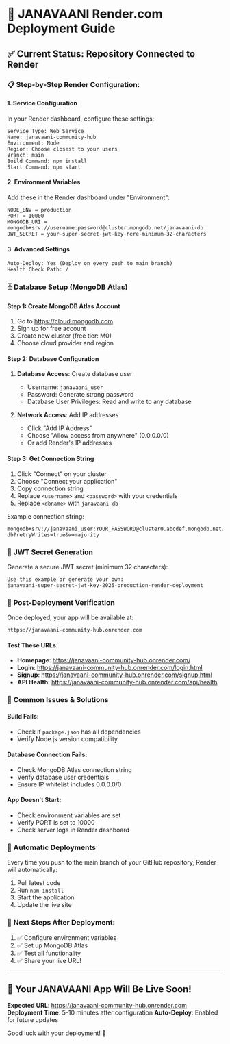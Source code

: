 # 🚀 JANAVAANI Render.com Deployment Guide

## ✅ Current Status: Repository Connected to Render

### 📋 **Step-by-Step Render Configuration:**

#### **1. Service Configuration**
In your Render dashboard, configure these settings:

```
Service Type: Web Service
Name: janavaani-community-hub
Environment: Node
Region: Choose closest to your users
Branch: main
Build Command: npm install
Start Command: npm start
```

#### **2. Environment Variables**
Add these in the Render dashboard under "Environment":

```
NODE_ENV = production
PORT = 10000
MONGODB_URI = mongodb+srv://username:password@cluster.mongodb.net/janavaani-db
JWT_SECRET = your-super-secret-jwt-key-here-minimum-32-characters
```

#### **3. Advanced Settings**
```
Auto-Deploy: Yes (Deploy on every push to main branch)
Health Check Path: /
```

### 🗄️ **Database Setup (MongoDB Atlas)**

#### **Step 1: Create MongoDB Atlas Account**
1. Go to https://cloud.mongodb.com
2. Sign up for free account
3. Create new cluster (free tier: M0)
4. Choose cloud provider and region

#### **Step 2: Database Configuration**
1. **Database Access**: Create database user
   - Username: `janavaani_user`
   - Password: Generate strong password
   - Database User Privileges: Read and write to any database

2. **Network Access**: Add IP addresses
   - Click "Add IP Address"
   - Choose "Allow access from anywhere" (0.0.0.0/0)
   - Or add Render's IP addresses

#### **Step 3: Get Connection String**
1. Click "Connect" on your cluster
2. Choose "Connect your application"
3. Copy connection string
4. Replace `<username>` and `<password>` with your credentials
5. Replace `<dbname>` with `janavaani-db`

Example connection string:
```
mongodb+srv://janavaani_user:YOUR_PASSWORD@cluster0.abcdef.mongodb.net/janavaani-db?retryWrites=true&w=majority
```

### 🔧 **JWT Secret Generation**
Generate a secure JWT secret (minimum 32 characters):
```
Use this example or generate your own:
janavaani-super-secret-jwt-key-2025-production-render-deployment
```

### 📱 **Post-Deployment Verification**

Once deployed, your app will be available at:
```
https://janavaani-community-hub.onrender.com
```

#### **Test These URLs:**
- **Homepage**: https://janavaani-community-hub.onrender.com/
- **Login**: https://janavaani-community-hub.onrender.com/login.html
- **Signup**: https://janavaani-community-hub.onrender.com/signup.html
- **API Health**: https://janavaani-community-hub.onrender.com/api/health

### 🐛 **Common Issues & Solutions**

#### **Build Fails:**
- Check if `package.json` has all dependencies
- Verify Node.js version compatibility

#### **Database Connection Fails:**
- Check MongoDB Atlas connection string
- Verify database user credentials
- Ensure IP whitelist includes 0.0.0.0/0

#### **App Doesn't Start:**
- Check environment variables are set
- Verify PORT is set to 10000
- Check server logs in Render dashboard

### 🔄 **Automatic Deployments**
Every time you push to the main branch of your GitHub repository, Render will automatically:
1. Pull latest code
2. Run `npm install`
3. Start the application
4. Update the live site

### 🎯 **Next Steps After Deployment:**
1. ✅ Configure environment variables
2. ✅ Set up MongoDB Atlas
3. ✅ Test all functionality
4. ✅ Share your live URL!

---

## 🎉 **Your JANAVAANI App Will Be Live Soon!**

**Expected URL**: https://janavaani-community-hub.onrender.com
**Deployment Time**: 5-10 minutes after configuration
**Auto-Deploy**: Enabled for future updates

Good luck with your deployment! 🚀
